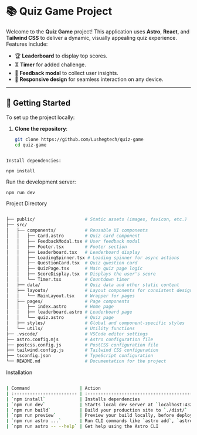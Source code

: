 # 📚 Quiz Game Project

Welcome to the **Quiz Game** project! This application uses **Astro**, **React**, and **Tailwind CSS** to deliver a dynamic, visually appealing quiz experience. Features include:

- 🏆 **Leaderboard** to display top scores.
- ⏳ **Timer** for added challenge.
- 📝 **Feedback modal** to collect user insights.
- 📱 **Responsive design** for seamless interaction on any device.

---

## 🚀 Getting Started

To set up the project locally:

1. **Clone the repository**:
   ```bash
   git clone https://github.com/Lushegtech/quiz-game
   cd quiz-game
```

Install dependencies:

npm install
```
Run the development server:

```bash
npm run dev
```
Project Directory
```bash

├── public/                   # Static assets (images, favicon, etc.)
├── src/
│   ├── components/           # Reusable UI components
│   │   ├── Card.astro        # Quiz card component
│   │   ├── FeedbackModal.tsx # User feedback modal
│   │   ├── Footer.tsx        # Footer section
│   │   ├── Leaderboard.tsx   # Leaderboard display
│   │   ├── LoadingSpinner.tsx # Loading spinner for async actions
│   │   ├── QuestionCard.tsx  # Quiz question card
│   │   ├── QuizPage.tsx      # Main quiz page logic
│   │   ├── ScoreDisplay.tsx  # Displays the user's score
│   │   └── Timer.tsx         # Countdown timer
│   ├── data/                 # Quiz data and other static content
│   ├── layouts/              # Layout components for consistent design
│   │   └── MainLayout.tsx    # Wrapper for pages
│   ├── pages/                # Page components
│   │   ├── index.astro       # Home page
│   │   ├── leaderboard.astro # Leaderboard page
│   │   └── quiz.astro        # Quiz page
│   ├── styles/               # Global and component-specific styles
│   └── utils/                # Utility functions
├── .vscode/                  # VSCode editor settings
├── astro.config.mjs          # Astro configuration file
├── postcss.config.js         # PostCSS configuration file
├── tailwind.config.js        # Tailwind CSS configuration
├── tsconfig.json             # TypeScript configuration
└── README.md                 # Documentation for the project


```

Installation

```bash

| Command                   | Action                                           |
| :------------------------ | :----------------------------------------------- |
| `npm install`             | Installs dependencies                            |
| `npm run dev`             | Starts local dev server at `localhost:4321`      |
| `npm run build`           | Build your production site to `./dist/`          |
| `npm run preview`         | Preview your build locally, before deploying     |
| `npm run astro ...`       | Run CLI commands like `astro add`, `astro check` |
| `npm run astro -- --help` | Get help using the Astro CLI                     |


